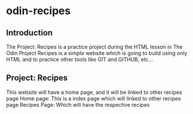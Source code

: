 # odin-recipes
## Introduction
The Project: Recipes is a practice project during the HTML lesson in The Odin Project
Recipes is a simple website which is going to build using only HTML and to practice other tools like GIT and GITHUB, etc...

## Project: Recipes
This website will have a home page, and it will be linked to other recipes page
Home page: This is a index page which will linked to other recipes page
Recipes Page: Which will have the respective recipes 